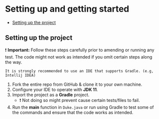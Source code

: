 # Setting up and getting started


* [Setting up the project](#setting-up-the-project)



## Setting up the project
:exclamation: **Important:** Follow these steps carefully prior to amending or running any test.
The code might not work as intended if you omit certain steps along the way.<br>
```
It is strongly recommended to use an IDE that supports Gradle. (e.g, Intellij IDEA)
```

1) Fork the entire repo from GitHub & clone it to your own machine.
2) Configure your IDE to operate with **JDK 11**.
3) Import the project as a **Gradle** project. 
    - :exclamation: Not doing so might prevent cause certain tests/files to fail.
4) Run the **main** function in `Duke.java` or run using Gradle to test some of the commands and ensure
that the code works as intended.